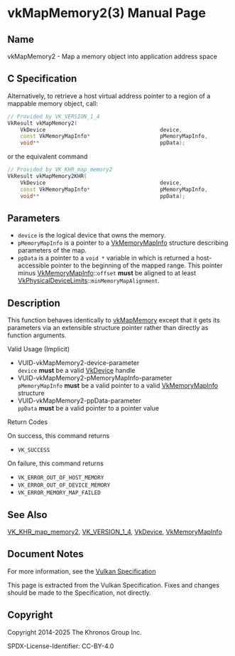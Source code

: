 # vkMapMemory2(3) Manual Page

## Name

vkMapMemory2 - Map a memory object into application address space



## [](#_c_specification)C Specification

Alternatively, to retrieve a host virtual address pointer to a region of a mappable memory object, call:

```c++
// Provided by VK_VERSION_1_4
VkResult vkMapMemory2(
    VkDevice                                    device,
    const VkMemoryMapInfo*                      pMemoryMapInfo,
    void**                                      ppData);
```

or the equivalent command

```c++
// Provided by VK_KHR_map_memory2
VkResult vkMapMemory2KHR(
    VkDevice                                    device,
    const VkMemoryMapInfo*                      pMemoryMapInfo,
    void**                                      ppData);
```

## [](#_parameters)Parameters

- `device` is the logical device that owns the memory.
- `pMemoryMapInfo` is a pointer to a [VkMemoryMapInfo](https://registry.khronos.org/vulkan/specs/latest/man/html/VkMemoryMapInfo.html) structure describing parameters of the map.
- `ppData` is a pointer to a `void *` variable in which is returned a host-accessible pointer to the beginning of the mapped range. This pointer minus [VkMemoryMapInfo](https://registry.khronos.org/vulkan/specs/latest/man/html/VkMemoryMapInfo.html)::`offset` **must** be aligned to at least [VkPhysicalDeviceLimits](https://registry.khronos.org/vulkan/specs/latest/man/html/VkPhysicalDeviceLimits.html)::`minMemoryMapAlignment`.

## [](#_description)Description

This function behaves identically to [vkMapMemory](https://registry.khronos.org/vulkan/specs/latest/man/html/vkMapMemory.html) except that it gets its parameters via an extensible structure pointer rather than directly as function arguments.

Valid Usage (Implicit)

- [](#VUID-vkMapMemory2-device-parameter)VUID-vkMapMemory2-device-parameter  
  `device` **must** be a valid [VkDevice](https://registry.khronos.org/vulkan/specs/latest/man/html/VkDevice.html) handle
- [](#VUID-vkMapMemory2-pMemoryMapInfo-parameter)VUID-vkMapMemory2-pMemoryMapInfo-parameter  
  `pMemoryMapInfo` **must** be a valid pointer to a valid [VkMemoryMapInfo](https://registry.khronos.org/vulkan/specs/latest/man/html/VkMemoryMapInfo.html) structure
- [](#VUID-vkMapMemory2-ppData-parameter)VUID-vkMapMemory2-ppData-parameter  
  `ppData` **must** be a valid pointer to a pointer value

Return Codes

On success, this command returns

- `VK_SUCCESS`

On failure, this command returns

- `VK_ERROR_OUT_OF_HOST_MEMORY`
- `VK_ERROR_OUT_OF_DEVICE_MEMORY`
- `VK_ERROR_MEMORY_MAP_FAILED`

## [](#_see_also)See Also

[VK\_KHR\_map\_memory2](https://registry.khronos.org/vulkan/specs/latest/man/html/VK_KHR_map_memory2.html), [VK\_VERSION\_1\_4](https://registry.khronos.org/vulkan/specs/latest/man/html/VK_VERSION_1_4.html), [VkDevice](https://registry.khronos.org/vulkan/specs/latest/man/html/VkDevice.html), [VkMemoryMapInfo](https://registry.khronos.org/vulkan/specs/latest/man/html/VkMemoryMapInfo.html)

## [](#_document_notes)Document Notes

For more information, see the [Vulkan Specification](https://registry.khronos.org/vulkan/specs/latest/html/vkspec.html#vkMapMemory2)

This page is extracted from the Vulkan Specification. Fixes and changes should be made to the Specification, not directly.

## [](#_copyright)Copyright

Copyright 2014-2025 The Khronos Group Inc.

SPDX-License-Identifier: CC-BY-4.0
